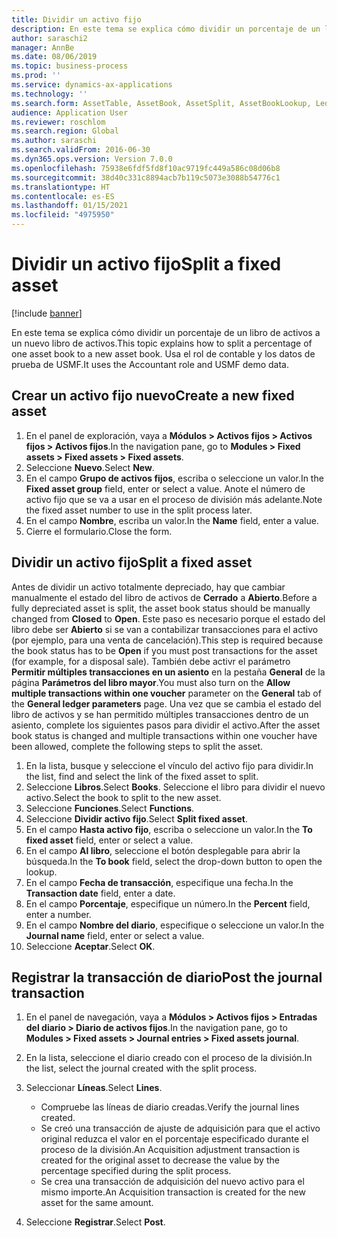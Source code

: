 ```yaml
---
title: Dividir un activo fijo
description: En este tema se explica cómo dividir un porcentaje de un libro de activos a un nuevo libro de activos.
author: saraschi2
manager: AnnBe
ms.date: 08/06/2019
ms.topic: business-process
ms.prod: ''
ms.service: dynamics-ax-applications
ms.technology: ''
ms.search.form: AssetTable, AssetBook, AssetSplit, AssetBookLookup, LedgerJournalTable, LedgerJournalTransAsset
audience: Application User
ms.reviewer: roschlom
ms.search.region: Global
ms.author: saraschi
ms.search.validFrom: 2016-06-30
ms.dyn365.ops.version: Version 7.0.0
ms.openlocfilehash: 75938e6fdf5fd8f10ac9719fc449a586c08d06b8
ms.sourcegitcommit: 38d40c331c8894acb7b119c5073e3088b54776c1
ms.translationtype: HT
ms.contentlocale: es-ES
ms.lasthandoff: 01/15/2021
ms.locfileid: "4975950"
---
```

# <a name="split-a-fixed-asset"></a><span data-ttu-id="18156-103">Dividir un activo fijo</span><span class="sxs-lookup"><span data-stu-id="18156-103">Split a fixed asset</span></span>

[!include [banner](../../includes/banner.md)]

<span data-ttu-id="18156-104">En este tema se explica cómo dividir un porcentaje de un libro de activos a un nuevo libro de activos.</span><span class="sxs-lookup"><span data-stu-id="18156-104">This topic explains how to split a percentage of one asset book to a new asset book.</span></span> <span data-ttu-id="18156-105">Usa el rol de contable y los datos de prueba de USMF.</span><span class="sxs-lookup"><span data-stu-id="18156-105">It uses the Accountant role and USMF demo data.</span></span>

## <a name="create-a-new-fixed-asset"></a><span data-ttu-id="18156-106">Crear un activo fijo nuevo</span><span class="sxs-lookup"><span data-stu-id="18156-106">Create a new fixed asset</span></span>

1. <span data-ttu-id="18156-107">En el panel de exploración, vaya a **Módulos \> Activos fijos \> Activos fijos \> Activos fijos**.</span><span class="sxs-lookup"><span data-stu-id="18156-107">In the navigation pane, go to **Modules \> Fixed assets \> Fixed assets \> Fixed assets**.</span></span>
2. <span data-ttu-id="18156-108">Seleccione **Nuevo**.</span><span class="sxs-lookup"><span data-stu-id="18156-108">Select **New**.</span></span>
3. <span data-ttu-id="18156-109">En el campo **Grupo de activos fijos**, escriba o seleccione un valor.</span><span class="sxs-lookup"><span data-stu-id="18156-109">In the **Fixed asset group** field, enter or select a value.</span></span> <span data-ttu-id="18156-110">Anote el número de activo fijo que se va a usar en el proceso de división más adelante.</span><span class="sxs-lookup"><span data-stu-id="18156-110">Note the fixed asset number to use in the split process later.</span></span>
4. <span data-ttu-id="18156-111">En el campo **Nombre**, escriba un valor.</span><span class="sxs-lookup"><span data-stu-id="18156-111">In the **Name** field, enter a value.</span></span>
5. <span data-ttu-id="18156-112">Cierre el formulario.</span><span class="sxs-lookup"><span data-stu-id="18156-112">Close the form.</span></span>

## <a name="split-a-fixed-asset"></a><span data-ttu-id="18156-113">Dividir un activo fijo</span><span class="sxs-lookup"><span data-stu-id="18156-113">Split a fixed asset</span></span>

<span data-ttu-id="18156-114">Antes de dividir un activo totalmente depreciado, hay que cambiar manualmente el estado del libro de activos de **Cerrado** a **Abierto**.</span><span class="sxs-lookup"><span data-stu-id="18156-114">Before a fully depreciated asset is split, the asset book status should be manually changed from **Closed** to **Open**.</span></span> <span data-ttu-id="18156-115">Este paso es necesario porque el estado del libro debe ser **Abierto** si se van a contabilizar transacciones para el activo (por ejemplo, para una venta de cancelación).</span><span class="sxs-lookup"><span data-stu-id="18156-115">This step is required because the book status has to be **Open** if you must post transactions for the asset (for example, for a disposal sale).</span></span> <span data-ttu-id="18156-116">También debe activr el parámetro **Permitir múltiples transacciones en un asiento** en la pestaña **General** de la página **Parámetros del libro mayor**.</span><span class="sxs-lookup"><span data-stu-id="18156-116">You must also turn on the **Allow multiple transactions within one voucher** parameter on the **General** tab of the **General ledger parameters** page.</span></span> <span data-ttu-id="18156-117">Una vez que se cambia el estado del libro de activos y se han permitido múltiples transacciones dentro de un asiento, complete los siguientes pasos para dividir el activo.</span><span class="sxs-lookup"><span data-stu-id="18156-117">After the asset book status is changed and multiple transactions within one voucher have been allowed, complete the following steps to split the asset.</span></span>

1. <span data-ttu-id="18156-118">En la lista, busque y seleccione el vínculo del activo fijo para dividir.</span><span class="sxs-lookup"><span data-stu-id="18156-118">In the list, find and select the link of the fixed asset to split.</span></span>
2. <span data-ttu-id="18156-119">Seleccione **Libros**.</span><span class="sxs-lookup"><span data-stu-id="18156-119">Select **Books**.</span></span> <span data-ttu-id="18156-120">Seleccione el libro para dividir el nuevo activo.</span><span class="sxs-lookup"><span data-stu-id="18156-120">Select the book to split to the new asset.</span></span>
3. <span data-ttu-id="18156-121">Seleccione **Funciones**.</span><span class="sxs-lookup"><span data-stu-id="18156-121">Select **Functions**.</span></span>
4. <span data-ttu-id="18156-122">Seleccione **Dividir activo fijo**.</span><span class="sxs-lookup"><span data-stu-id="18156-122">Select **Split fixed asset**.</span></span>
5. <span data-ttu-id="18156-123">En el campo **Hasta activo fijo**, escriba o seleccione un valor.</span><span class="sxs-lookup"><span data-stu-id="18156-123">In the **To fixed asset** field, enter or select a value.</span></span>
6. <span data-ttu-id="18156-124">En el campo **Al libro**, seleccione el botón desplegable para abrir la búsqueda.</span><span class="sxs-lookup"><span data-stu-id="18156-124">In the **To book** field, select the drop-down button to open the lookup.</span></span>
7. <span data-ttu-id="18156-125">En el campo **Fecha de transacción**, especifique una fecha.</span><span class="sxs-lookup"><span data-stu-id="18156-125">In the **Transaction date** field, enter a date.</span></span>
8. <span data-ttu-id="18156-126">En el campo **Porcentaje**, especifique un número.</span><span class="sxs-lookup"><span data-stu-id="18156-126">In the **Percent** field, enter a number.</span></span>
9. <span data-ttu-id="18156-127">En el campo **Nombre del diario**, especifique o seleccione un valor.</span><span class="sxs-lookup"><span data-stu-id="18156-127">In the **Journal name** field, enter or select a value.</span></span>
10. <span data-ttu-id="18156-128">Seleccione **Aceptar**.</span><span class="sxs-lookup"><span data-stu-id="18156-128">Select **OK**.</span></span>

## <a name="post-the-journal-transaction"></a><span data-ttu-id="18156-129">Registrar la transacción de diario</span><span class="sxs-lookup"><span data-stu-id="18156-129">Post the journal transaction</span></span>

1. <span data-ttu-id="18156-130">En el panel de navegación, vaya a **Módulos \> Activos fijos \> Entradas del diario \> Diario de activos fijos**.</span><span class="sxs-lookup"><span data-stu-id="18156-130">In the navigation pane, go to **Modules \> Fixed assets \> Journal entries \> Fixed assets journal**.</span></span>
2. <span data-ttu-id="18156-131">En la lista, seleccione el diario creado con el proceso de la división.</span><span class="sxs-lookup"><span data-stu-id="18156-131">In the list, select the journal created with the split process.</span></span>
3. <span data-ttu-id="18156-132">Seleccionar **Líneas**.</span><span class="sxs-lookup"><span data-stu-id="18156-132">Select **Lines**.</span></span>

    - <span data-ttu-id="18156-133">Compruebe las líneas de diario creadas.</span><span class="sxs-lookup"><span data-stu-id="18156-133">Verify the journal lines created.</span></span>
    - <span data-ttu-id="18156-134">Se creó una transacción de ajuste de adquisición para que el activo original reduzca el valor en el porcentaje especificado durante el proceso de la división.</span><span class="sxs-lookup"><span data-stu-id="18156-134">An Acquisition adjustment transaction is created for the original asset to decrease the value by the percentage specified during the split process.</span></span>
    - <span data-ttu-id="18156-135">Se crea una transacción de adquisición del nuevo activo para el mismo importe.</span><span class="sxs-lookup"><span data-stu-id="18156-135">An Acquisition transaction is created for the new asset for the same amount.</span></span>

4. <span data-ttu-id="18156-136">Seleccione **Registrar**.</span><span class="sxs-lookup"><span data-stu-id="18156-136">Select **Post**.</span></span>
